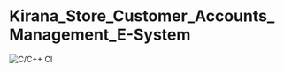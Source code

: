# Kirana_Store_Customer_Accounts_Management_E-System

![C/C++ CI](https://github.com/deepaksahoocvr/104363_STEPin/workflows/C/C++%20CI/badge.svg)


